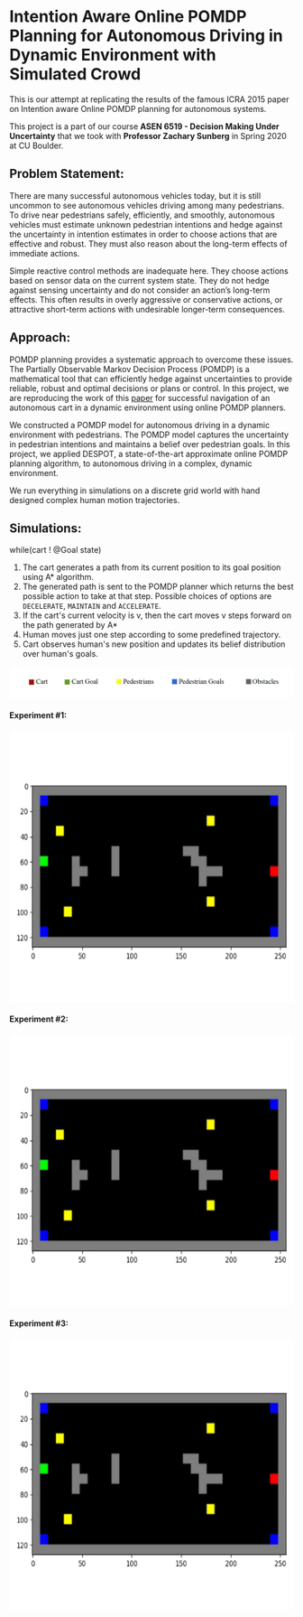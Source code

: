 # Intention Aware Online POMDP Planning for Autonomous Driving in Dynamic Environment with Simulated Crowd

This is our attempt at replicating the results of the famous ICRA 2015 paper on Intention aware Online 
POMDP planning for autonomous systems.  


This project is a part of our course **ASEN 6519 - Decision Making Under Uncertainty** that we 
took with **Professor Zachary Sunberg** in Spring 2020 at CU Boulder.


## Problem Statement:

There are many successful autonomous vehicles today, but it is still uncommon to see autonomous 
vehicles driving among many pedestrians. To drive near pedestrians safely, efficiently, 
and smoothly, autonomous vehicles must estimate unknown pedestrian intentions and hedge 
against the uncertainty in intention estimates in order to choose actions that are effective 
and robust. They must also reason about the long-term effects of immediate actions.


Simple reactive control methods are inadequate here. They choose actions based on sensor
 data on the current system state. They do not hedge against sensing uncertainty and do not 
 consider an action’s long-term effects. This often results in overly aggressive or 
 conservative actions, or attractive short-term actions with undesirable longer-term 
 consequences.


## Approach:

POMDP planning provides a systematic approach to overcome these issues. The Partially 
Observable Markov Decision Process (POMDP) is a mathematical tool that can efficiently 
hedge against uncertainties to provide reliable, robust and optimal decisions or plans 
or control. In this project, we are reproducing the work of this 
[paper](https://www.comp.nus.edu.sg/~leews/publications/bai2015intention.pdf) for successful 
navigation of an autonomous cart in a dynamic environment using online POMDP planners. 


We constructed a POMDP model for autonomous driving in a dynamic environment with pedestrians. 
The POMDP model captures the uncertainty in pedestrian intentions and maintains a belief over 
pedestrian goals. In this project, we applied DESPOT, a state-of-the-art approximate online 
POMDP planning algorithm, to autonomous driving in a complex, dynamic environment.


We run everything in simulations on a discrete grid world with hand designed complex human 
motion trajectories.


## Simulations:

while(cart ! @Goal state)
 
1) The cart generates a path from 
its current position to its goal position using A* algorithm.
2) The generated path is sent to the POMDP planner which returns the best 
possible action to take at that step. Possible choices of options are 
`DECELERATE`, `MAINTAIN` and `ACCELERATE`.
3) If the cart's current velocity is v, then the cart moves v steps 
forward on the path generated by A*
4) Human moves just one step according to some predefined trajectory.
5) Cart observes human's new position and updates its belief 
distribution over human's goals.


<img src="media/legend.png" />


#### Experiment #1:

<img src="media/traj_1.gif"  width="640" height="480" />

#### Experiment #2:

<img src="media/traj2.gif"  width="640" height="480" />

#### Experiment #3:

<img src="media/traj3.gif"  width="640" height="480" />


